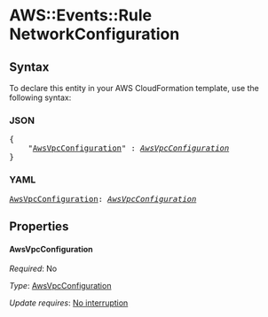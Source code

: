 # AWS::Events::Rule NetworkConfiguration

## Syntax

To declare this entity in your AWS CloudFormation template, use the following syntax:

### JSON

<pre>
{
    "<a href="#awsvpcconfiguration" title="AwsVpcConfiguration">AwsVpcConfiguration</a>" : <i><a href="awsvpcconfiguration.md">AwsVpcConfiguration</a></i>
}
</pre>

### YAML

<pre>
<a href="#awsvpcconfiguration" title="AwsVpcConfiguration">AwsVpcConfiguration</a>: <i><a href="awsvpcconfiguration.md">AwsVpcConfiguration</a></i>
</pre>

## Properties

#### AwsVpcConfiguration

_Required_: No

_Type_: <a href="awsvpcconfiguration.md">AwsVpcConfiguration</a>

_Update requires_: [No interruption](https://docs.aws.amazon.com/AWSCloudFormation/latest/UserGuide/using-cfn-updating-stacks-update-behaviors.html#update-no-interrupt)

